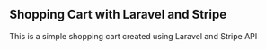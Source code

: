 ## Shopping Cart with Laravel and Stripe

This is a simple shopping cart created using Laravel and Stripe API

